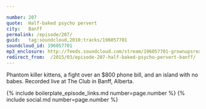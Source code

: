 ```yaml
---

number: 207
quote:  Half-baked psycho pervert
city:   Banff
permalink: /episode/207/
guid:   tag:soundcloud,2010:tracks/196057701
soundcloud_id: 196057701
mp3_enclosure: http://feeds.soundcloud.com/stream/196057701-grownupsreadthingstheywroteaskids-s2e07.mp3
redirect_from:  /2015/03/episode-207-half-baked-psycho-pervert-banff/
---
```


Phantom killer kittens, a fight over an $800  phone bill, and an island with no babes. Recorded live at The Club in Banff, Alberta.

{% include boilerplate_episode_links.md number=page.number %}
{% include social.md number=page.number %}